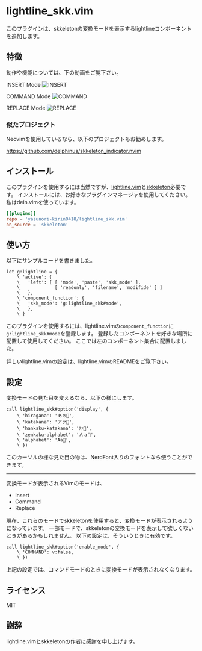 # lightline_skk.vim

このプラグインは、skkeletonの変換モードを表示するlightlineコンポーネントを追加します。


## 特徴

動作や機能については、下の動画をご覧下さい。

INSERT Mode
![INSERT](https://user-images.githubusercontent.com/74786563/153974503-7dd17e3a-db6f-4a6d-b3c3-739f56c9a864.gif)

COMMAND Mode
![COMMAND](https://user-images.githubusercontent.com/74786563/153974556-71b5ce42-ed04-4225-9734-ca7ae4ca0648.gif)

REPLACE Mode
![REPLACE](https://user-images.githubusercontent.com/74786563/153974565-d276a074-9462-4170-a334-bcfc533db5b1.gif)


### 似たプロジェクト

Neovimを使用しているなら、以下のプロジェクトもお勧めします。

https://github.com/delphinus/skkeleton_indicator.nvim


## インストール

このプラグインを使用するには当然ですが、[lightline.vim][1]と[skkeleton][2]必要です。
インストールには、お好きなプラグインマネージャを使用してください。
私はdein.vimを使っています。

```toml:lazy.toml
[[plugins]]
repo = 'yasunori-kirin0418/lightline_skk.vim'
on_source = 'skkeleton'
```


## 使い方

以下にサンプルコードを書きました。

```vim:.vimrc
let g:lightline = {
    \ 'active': {
    \   'left': [ [ 'mode', 'paste', 'skk_mode' ],
    \             [ 'readonly', 'filename', 'modifide' ] ]
    \   },
    \ 'component_function': {
    \   'skk_mode': 'g:lightline_skk#mode',
    \   },
    \ }
```

このプラグインを使用するには、lightline.vimの`component_function`に`g:lightline_skk#mode`を登録します。
登録したコンポーネントを好きな場所に配置して使用してください。
ここでは左のコンポーネント集合に配置しました。

詳しいlightline.vimの設定は、lightline.vimのREADMEをご覧下さい。


## 設定

変換モードの見た目を変えるなら、以下の様にします。

```vim:.vimrc
call lightline_skk#option('display', {
    \ 'hiragana': 'あぁ﫦',
    \ 'katakana': 'アァ﫦',
    \ 'hankaku-katakana': 'ｱｧ﫦',
    \ 'zenkaku-alphabet': 'Ａａ﫦',
    \ 'alphabet': 'Aa﫦',
    \ })
```

このカーソルの様な見た目の物は、NerdFont入りのフォントなら使うことができます。

---

変換モードが表示されるVimのモードは、

- Insert
- Command
- Replace

現在、これらのモードでskkeletonを使用すると、変換モードが表示されるようになっています。
一部モードで、skkeletonの変換モードを表示して欲しくないときがあるかもしれません。
以下の設定は、そういうときに有効です。

```vim:.vimrc
call lightline_skk#option('enable_mode', {
    \ 'COMMAND': v:false,
    \ })
```

上記の設定では、コマンドモードのときに変換モードが表示されなくなります。


## ライセンス
MIT

## 謝辞

lightline.vimとskkeletonの作者に感謝を申し上げます。


<!-- Links -->
[1]: https://github.com/itchyny/lightline.vim
[2]: https://github.com/vim-skk/skkeleton
